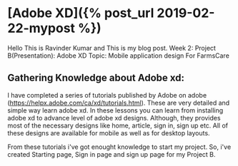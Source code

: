 # [Adobe XD]({% post_url 2019-02-22-mypost %})
Hello This is Ravinder Kumar and This is my blog post.
Week 2: Project B(Presentation): Adobe XD
Topic: Mobile application design For FarmsCare

## Gathering Knowledge about Adobe xd:
I have completed a series of tutorials published by Adobe on adobe (https://helpx.adobe.com/ca/xd/tutorials.html). These are very detailed and simple way learn adobe xd. In these lessons you can learn from installing adobe xd to advance level of adobe xd designs. Although, they provides most of the necessary designs like home, article, sign in, sign up etc. All of these designs are available for mobile as well as for desktop layouts.

From these tutorials i've got enought knowledge to start my project.
So, i've created Starting page, Sign in page and sign up page for my Project B.


